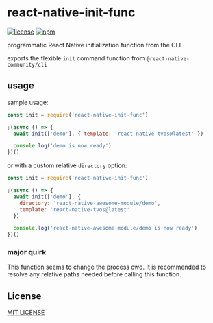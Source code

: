 # react-native-init-func

[![license](https://img.shields.io/github/license/brodybits/react-native-init-func?style=flat-square)](./LICENSE.md)
[![npm](https://img.shields.io/npm/v/react-native-init-func?style=flat-square)](https://www.npmjs.com/package/react-native-init-func)

programmatic React Native initialization function from the CLI

exports the flexible `init` command function from `@react-native-community/cli`

## usage

sample usage:

```js
const init = require('react-native-init-func')

;(async () => {
  await init(['demo'], { template: 'react-native-tvos@latest' })

  console.log('demo is now ready')
})()
```

or with a custom relative `directory` option:

```js
const init = require('react-native-init-func')

;(async () => {
  await init(['demo'], {
    directory: 'react-native-awesome-module/demo',
    template: 'react-native-tvos@latest'
  })

  console.log('react-native-awesome-module/demo is now ready')
})()
```

### major quirk

This function seems to change the process cwd. It is recommended to resolve any relative paths needed before calling this function.

## License

[MIT LICENSE](./LICENSE.md)
